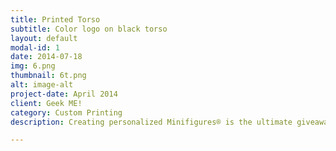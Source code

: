 ```yaml
---
title: Printed Torso
subtitle: Color logo on black torso
layout: default
modal-id: 1
date: 2014-07-18
img: 6.png
thumbnail: 6t.png
alt: image-alt
project-date: April 2014
client: Geek ME!
category: Custom Printing
description: Creating personalized Minifigures® is the ultimate giveaway. 

---
```

